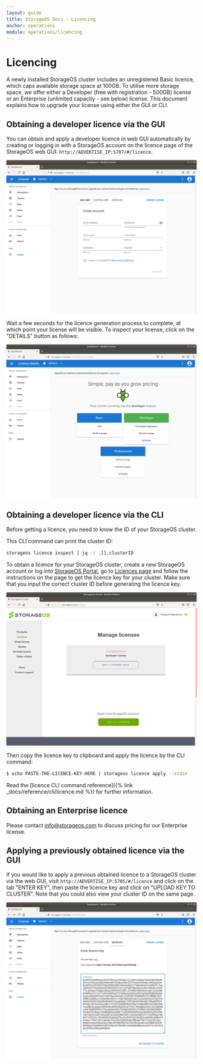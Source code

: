 ```yaml
---
layout: guide
title: StorageOS Docs - Licencing
anchor: operations
module: operations/licencing
---
```


# Licencing

A newly installed StorageOS cluster includes an unregistered Basic licence,
which caps available storage space at 100GB.  To utilise more storage space, we
offer either a Developer (free with registration - 500GB) license or an
Enterprise (unlimited capacity - see below) license. This document explains how
to upgrade your license using either the GUI or CLI.

## Obtaining a developer licence via the GUI

You can obtain and apply a developer licence in web GUI automatically by
creating or logging in with a StorageOS account on the licence page of the
StorageOS web GUI: `http://ADVERTISE_IP:5707/#/licence`.

![Licence Login](/images/docs/operations/licencing/licence-login.png)

Wait a few seconds for the licence generation process to complete, at which
point your license will be visible. To inspect your license, click on the
"DETAILS" button as follows:

![Developer Licence](/images/docs/operations/licencing/developer-licence.png)

## Obtaining a developer licence via the CLI

Before getting a licence, you need to know the ID of your StorageOS cluster.

This CLI command can print the cluster ID:

```bash
storageos licence inspect | jq -r .[].clusterID
```

To obtain a licence for your StorageOS cluster, create a new StorageOS account
or log into [StorageOS Portal](https://my.storageos.com), go to [Licences
page](https://my.storageos.com/licenses) and follow the instructions on the
page to get the licence key for your cluster. Make sure that you input the
correct cluster ID before generating the licence key.

![Get Licence](/images/docs/operations/licencing/get-licence.png)

Then copy the licence key to clipboard and apply the licence by the CLI command:

```bash
$ echo PASTE-THE-LICENCE-KEY-HERE | storageos licence apply --stdin
```

Read the [licence CLI command reference]({% link _docs/reference/cli/licence.md
%}) for further information.

## Obtaining an Enterprise licence

Please contact [info@storageos.com](mailto:info@storageos.com) to discuss
pricing for our Enterprise license.

## Applying a previously obtained licence via the GUI

If you would like to apply a previous obtained licence to a StorageOS cluster
via the web GUI, visit `http://ADVERTISE_IP:5705/#/licence` and click on the
tab "ENTER KEY", then paste the licence key and click on "UPLOAD KEY TO
CLUSTER". Note that you could also view your cluster ID on the same page.

![Apply Licence Key](/images/docs/operations/licencing/apply-licence-key.png)


